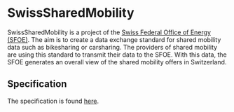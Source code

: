 # SwissSharedMobility

SwissSharedMobility is a project of the [Swiss Federal Office of Energy (SFOE)](https://www.bfe.admin.ch/bfe/en/home.html). The aim is to create a data exchange standard for shared mobility data such as bikesharing or carsharing. The providers of shared mobility are using this standard to transmit their data to the SFOE. With this data, the SFOE generates an overall view of the shared mobility offers in Switzerland.

## Specification
The specification is found [here](https://github.com/SFOE/SwissSharedMobility/blob/master/Specification.md).
